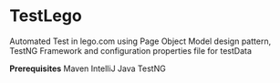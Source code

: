 # TestLego
Automated Test in lego.com using Page Object Model design pattern, TestNG Framework and configuration properties file for testData

**Prerequisites**
Maven
IntelliJ
Java
TestNG
